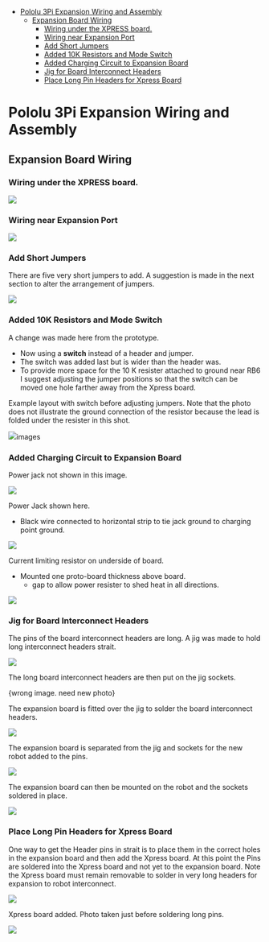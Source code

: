   - [Pololu 3Pi Expansion Wiring and
    Assembly](#pololu-3pi-expansion-wiring-and-assembly)
      - [Expansion Board Wiring](#expansion-board-wiring)
          - [Wiring under the XPRESS
            board.](#wiring-under-the-xpress-board.)
          - [Wiring near Expansion Port](#wiring-near-expansion-port)
          - [Add Short Jumpers](#add-short-jumpers)
          - [Added 10K Resistors and Mode
            Switch](#added-10k-resistors-and-mode-switch)
          - [Added Charging Circuit to Expansion
            Board](#added-charging-circuit-to-expansion-board)
          - [Jig for Board Interconnect
            Headers](#jig-for-board-interconnect-headers)
          - [Place Long Pin Headers for Xpress
            Board](#place-long-pin-headers-for-xpress-board)

<!---
use 
pandoc -s --toc -t html5 -c ../../pandocbd.css wiring.pandoc.md -o wiring.html

pandoc -s --toc -t gfm wiring.pandoc.md -o wiring.md
-->

# Pololu 3Pi Expansion Wiring and Assembly

## Expansion Board Wiring

### Wiring under the XPRESS board.

![](images/underboard-wire.jpg)

### Wiring near Expansion Port

![](images/expansion-port-wire.jpg)

### Add Short Jumpers

There are five very short jumpers to add. A suggestion is made in the
next section to alter the arrangement of jumpers.

![](images/short-jumpers.jpg)

### Added 10K Resistors and Mode Switch

A change was made here from the prototype.

  - Now using a **switch** instead of a header and jumper.
  - The switch was added last but is wider than the header was.
  - To provide more space for the 10 K resister attached to ground near
    RB6 I suggest adjusting the jumper positions so that the switch can
    be moved one hole farther away from the Xpress board.

Example layout with switch before adjusting jumpers. Note that the photo
does not illustrate the ground connection of the resistor because the
lead is folded under the resister in this shot.

![](images/mode-switch-review.jpg)images

### Added Charging Circuit to Expansion Board

Power jack not shown in this image.

![](images/expansion-before-headers.jpg)

Power Jack shown here.

  - Black wire connected to horizontal strip to tie jack ground to
    charging point ground.

![](images/power-jack.jpg)

Current limiting resistor on underside of board.

  - Mounted one proto-board thickness above board.
      - gap to allow power resister to shed heat in all directions.

![](images/resistor-75ohm.jpg)

### Jig for Board Interconnect Headers

The pins of the board interconnect headers are long. A jig was made to
hold long interconnect headers strait.

![](images/jig-sockets.jpg)

The long board interconnect headers are then put on the jig sockets.

<!---  ![](images/expansion-headers-long-for-socket.jpg)  -->

{wrong image. need new photo}

The expansion board is fitted over the jig to solder the board
interconnect headers.

![](images/expansion-over-jig.jpg)

The expansion board is separated from the jig and sockets for the new
robot added to the pins.

![](images/prepare-socket-mount.jpg)

The expansion board can then be mounted on the robot and the sockets
soldered in place.

![](images/sockets-to-solder.jpg)

### Place Long Pin Headers for Xpress Board

One way to get the Header pins in strait is to place them in the correct
holes in the expansion board and then add the Xpress board. At this
point the Pins are soldered into the Xpress board and not yet to the
expansion board. Note the Xpress board must remain removable to solder
in very long headers for expansion to robot interconnect.

![](images/long-pin-headers-placed.jpg)

Xpress board added. Photo taken just before soldering long pins.

![](images/align-Xpress-pins.jpg)
